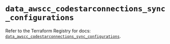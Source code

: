 # `data_awscc_codestarconnections_sync_configurations`

Refer to the Terraform Registry for docs: [`data_awscc_codestarconnections_sync_configurations`](https://registry.terraform.io/providers/hashicorp/awscc/0.70.0/docs/data-sources/codestarconnections_sync_configurations).
